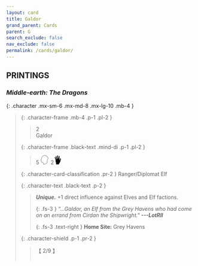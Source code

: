 ```yaml
---
layout: card
title: Galdor
grand_parent: Cards
parent: G
search_exclude: false
nav_exclude: false
permalink: /cards/galdor/
---
```


## PRINTINGS


### _Middle-earth: The Dragons_

{: .character .mx-sm-6 .mx-md-8 .mx-lg-10 .mb-4 }
> {: .character-frame .mb-4 .p-1 .pl-2 }
> > <div class="card-mp">2</div>
> > <div class="character-card-name">Galdor</div>
>
> {: .character-frame .black-text .mind-di .p-1 .pl-2 }
> > 5 ![](/assets/images/mind.svg)&ensp;2![](/assets/images/di.svg)
>
> {: .character-card-classification .pr-2 }
> Ranger/Diplomat Elf
>
> {: .character-text .black-text .p-2 }
> > _**Unique.**_ +1 direct influence against Elves and Elf factions. 
> > 
> > {: .fs-3 } 
> > _“...Galdor, an Elf from the Grey Havens who had come on an errand from Cirdan the Shipwright."_ ***---&#65279;LotRII***  
> > 
> > {: .fs-3 .text-right } 
> > **Home Site:** Grey Havens 
>
> {: .character-shield .p-1 .pr-2 }
> > <div class="card-shield">【 2/9 】</div>
> > <div class="card-corruption">&nbsp;</div>
